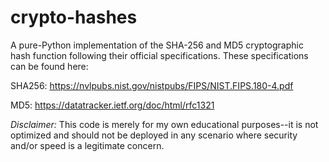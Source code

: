 # crypto-hashes

A pure-Python implementation of the SHA-256 and MD5 cryptographic hash function following their official specifications.
These specifications can be found here:

  SHA256: https://nvlpubs.nist.gov/nistpubs/FIPS/NIST.FIPS.180-4.pdf
  
  MD5: https://datatracker.ietf.org/doc/html/rfc1321

*Disclaimer:* This code is merely for my own educational purposes--it is not optimized and should not be deployed in any scenario where security and/or speed is a legitimate concern.
